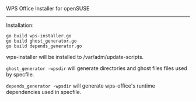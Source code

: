 WPS Office Installer for openSUSE

------

Installation:

    go build wps-installer.go
    go build ghost_generator.go
    go build depends_generator.go

wps-installer will be installed to /var/adm/update-scripts.

`ghost_generator -wpsdir` will generate directories and ghost files files used by specfile.

`depends_generator -wpsdir` will generate wps-office's runtime dependencies used in specfile.

